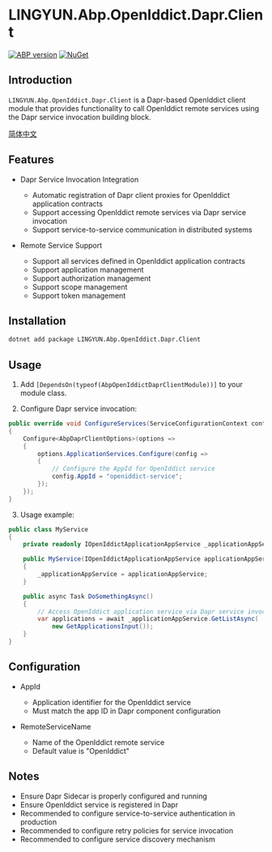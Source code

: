 # LINGYUN.Abp.OpenIddict.Dapr.Client

[![ABP version](https://img.shields.io/badge/dynamic/xml?style=flat-square&color=yellow&label=abp&query=%2F%2FProject%2FPropertyGroup%2FAbpVersion&url=https%3A%2F%2Fraw.githubusercontent.com%2Fcolinin%2Fabp-next-admin%2Fmaster%2Faspnet-core%2Fmodules%2FopenIddict%2FLINGYUN.Abp.OpenIddict.Dapr.Client%2FLINGYUN.Abp.OpenIddict.Dapr.Client.csproj)](https://abp.io)
[![NuGet](https://img.shields.io/nuget/v/LINGYUN.Abp.OpenIddict.Dapr.Client.svg?style=flat-square)](https://www.nuget.org/packages/LINGYUN.Abp.OpenIddict.Dapr.Client)

## Introduction

`LINGYUN.Abp.OpenIddict.Dapr.Client` is a Dapr-based OpenIddict client module that provides functionality to call OpenIddict remote services using the Dapr service invocation building block.

[简体中文](./README.md)

## Features

* Dapr Service Invocation Integration
  * Automatic registration of Dapr client proxies for OpenIddict application contracts
  * Support accessing OpenIddict remote services via Dapr service invocation
  * Support service-to-service communication in distributed systems

* Remote Service Support
  * Support all services defined in OpenIddict application contracts
  * Support application management
  * Support authorization management
  * Support scope management
  * Support token management

## Installation

```bash
dotnet add package LINGYUN.Abp.OpenIddict.Dapr.Client
```

## Usage

1. Add `[DependsOn(typeof(AbpOpenIddictDaprClientModule))]` to your module class.

2. Configure Dapr service invocation:

```csharp
public override void ConfigureServices(ServiceConfigurationContext context)
{
    Configure<AbpDaprClientOptions>(options =>
    {
        options.ApplicationServices.Configure(config =>
        {
            // Configure the AppId for OpenIddict service
            config.AppId = "openiddict-service";
        });
    });
}
```

3. Usage example:

```csharp
public class MyService
{
    private readonly IOpenIddictApplicationAppService _applicationAppService;

    public MyService(IOpenIddictApplicationAppService applicationAppService)
    {
        _applicationAppService = applicationAppService;
    }

    public async Task DoSomethingAsync()
    {
        // Access OpenIddict application service via Dapr service invocation
        var applications = await _applicationAppService.GetListAsync(
            new GetApplicationsInput());
    }
}
```

## Configuration

* AppId
  * Application identifier for the OpenIddict service
  * Must match the app ID in Dapr component configuration

* RemoteServiceName
  * Name of the OpenIddict remote service
  * Default value is "OpenIddict"

## Notes

* Ensure Dapr Sidecar is properly configured and running
* Ensure OpenIddict service is registered in Dapr
* Recommended to configure service-to-service authentication in production
* Recommended to configure retry policies for service invocation
* Recommended to configure service discovery mechanism
